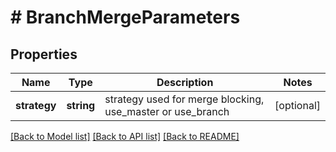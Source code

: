 # # BranchMergeParameters

## Properties

Name | Type | Description | Notes
------------ | ------------- | ------------- | -------------
**strategy** | **string** | strategy used for merge blocking, use_master or use_branch | [optional] 

[[Back to Model list]](../../README.md#documentation-for-models) [[Back to API list]](../../README.md#documentation-for-api-endpoints) [[Back to README]](../../README.md)



